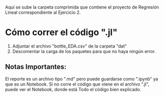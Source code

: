 Aquí se sube la carpeta comprimida que contiene el proyecto de Regresión Lineal correspondiente al Ejercicio 2.

# Cómo correr el código ".jl"

1. Adjuntar el archivo "bottle_EDA.csv" de la carpeta "dat"
2. Descomentar la carga de los paquetes para que no haya ningún error.

## Notas Importantes:

El reporte es un archivo tipo ".md" pero puede guardarse como ".ipynb" ya que es un Notebook. Si no corre el código que viene en el archivo ".jl", puede ver el Notebook, donde está Todo el código bien explicado.
